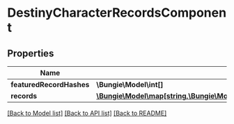 # DestinyCharacterRecordsComponent

## Properties
Name | Type | Description | Notes
------------ | ------------- | ------------- | -------------
**featuredRecordHashes** | **\Bungie\Model\int[]** |  | [optional] 
**records** | [**\Bungie\Model\map[string,\Bungie\Model\Destiny\Components\Records\DestinyRecordComponent]**](DestinyRecordComponent.md) |  | [optional] 

[[Back to Model list]](../README.md#documentation-for-models) [[Back to API list]](../README.md#documentation-for-api-endpoints) [[Back to README]](../README.md)


